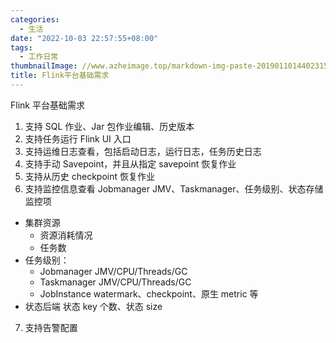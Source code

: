```yaml
---
categories:
  - 生活
date: "2022-10-03 22:57:55+08:00"
tags:
  - 工作日常
thumbnailImage: //www.azheimage.top/markdown-img-paste-2019011014402315.png
title: Flink平台基础需求
---
```


Flink 平台基础需求

<!--more-->

1. 支持 SQL 作业、Jar 包作业编辑、历史版本
2. 支持任务运行 Flink UI 入口
3. 支持运维日志查看，包括启动日志，运行日志，任务历史日志
4. 支持手动 Savepoint，并且从指定 savepoint 恢复作业
5. 支持从历史 checkpoint 恢复作业
6. 支持监控信息查看 Jobmanager JMV、Taskmanager、任务级别、状态存储监控项

- 集群资源
  - 资源消耗情况
  - 任务数
- 任务级别：
  - Jobmanager JMV/CPU/Threads/GC
  - Taskmanager JMV/CPU/Threads/GC
  - JobInstance watermark、checkpoint、原生 metric 等
- 状态后端 状态 key 个数、状态 size

7. 支持告警配置
